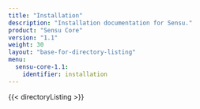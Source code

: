 ```yaml
---
title: "Installation"
description: "Installation documentation for Sensu."
product: "Sensu Core"
version: "1.1"
weight: 30
layout: "base-for-directory-listing"
menu:
  sensu-core-1.1:
    identifier: installation
---
```


{{< directoryListing >}}
